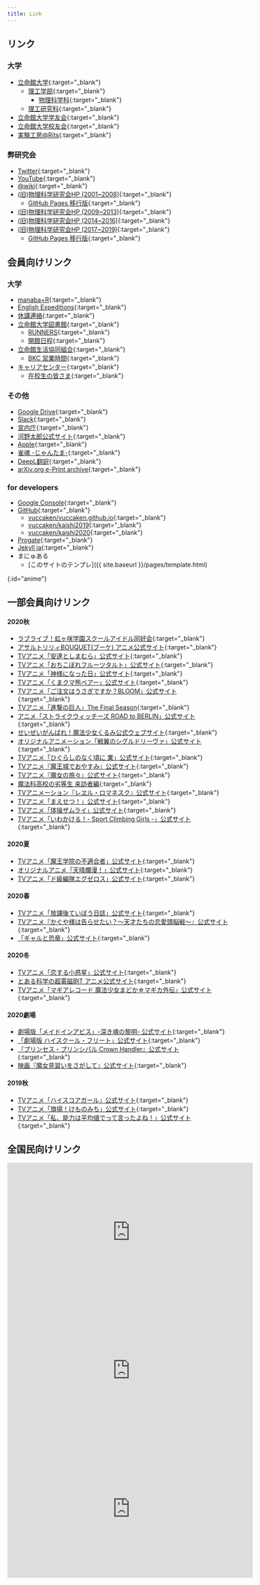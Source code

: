 ```yaml
---
title: Link
---
```


<!-- [link](URL){:target="_blank"} -->

## リンク

### 大学
- [立命館大学](http://www.ritsumei.ac.jp){:target="_blank"}
  - [理工学部](http://www.ritsumei.ac.jp/se2017/){:target="_blank"}
    - [物理科学科](http://www.ritsumei.ac.jp/se/rp/physics/index.html){:target="_blank"}
  - [理工研究科](http://www.ritsumei.ac.jp/gsse/){:target="_blank"}
- [立命館大学学友会](http://www.ritsumei.club){:target="_blank"}
- [立命館大学校友会](https://alumni.ritsumei.jp){:target="_blank"}
- [実験工房@Rits](https://rits-kobo.jpn.org){:target="_blank"}

### 弊研究会
- [Twitter](https://twitter.com/vuccaken){:target="_blank"}
- [YouTube](https://www.youtube.com/channel/UCKO7a5YVCnFAquUzLKeIrMg){:target="_blank"}
- [@wiki](https://w.atwiki.jp/vuccaken/){:target="_blank"}
- [(旧)物理科学研究会HP (2001~2008)](http://www.geocities.co.jp/CollegeLife-Club/9131/){:target="_blank"}
  - [GitHub Pages 移行版](https://vuccaken.github.io/ritssnp/){:target="_blank"}
- [(旧)物理科学研究会HP (2009~2013)](http://vuccaken.web.fc2.com){:target="_blank"}
- [(旧)物理科学研究会HP (2014~2016)](http://ritsmeibuturikagaku2014.web.fc2.com/index.html){:target="_blank"}
- [(旧)物理科学研究会HP (2017~2019)](http://rp2017xy.starfree.jp){:target="_blank"}
  - [GitHub Pages 移行版](http://vuccaken.github.io/rp2017xy/){:target="_blank"}


## 会員向けリンク

### 大学
- [manaba+R](https://ct.ritsumei.ac.jp/ct/home){:target="_blank"}
- [English Expeditions](https://www.ee.ritsumei.ac.jp/index.htm){:target="_blank"}
- [休講連絡](http://www.ritsumei.ac.jp/academic-affairs/status/){:target="_blank"}
- [立命館大学図書館](http://www.ritsumei.ac.jp/lib/){:target="_blank"}
  - [RUNNERS](https://runners.ritsumei.ac.jp/opac/odr_stat/?lang=0){:target="_blank"}
  - [開館日程](http://www.ritsumei.ac.jp/lib/a03/010/){:target="_blank"}
- [立命館生活協同組合](https://www.ritsco-op.jp/){:target="_blank"}
  - [BKC 営業時間](https://www.ritsco-op.jp/shopinformation/bkc.html){:target="_blank"}
- [キャリアセンター](https://secure.ritsumei.ac.jp/career/){:target="_blank"}
  - [在校生の皆さま](https://secure.ritsumei.ac.jp/students/career/current/){:target="_blank"}

### その他
- [Google Drive](https://drive.google.com/drive/u/1/my-drive){:target="_blank"}
- [Slack](https://r-physics.slack.com){:target="_blank"}
- [宮内庁](https://www.kunaicho.go.jp){:target="_blank"}
- [河野太郎公式サイト](https://www.taro.org){:target="_blank"}
- [Apple](https://www.apple.com/jp/){:target="_blank"}
- [雀魂 -じゃんたま-](https://game.mahjongsoul.com){:target="_blank"}
- [DeepL翻訳](https://www.deepl.com/translator){:target="_blank"}
- [arXiv.org e-Print archive](https://arxiv.org){:target="_blank"}

### for developers
- [Google Console](https://www.google.com/webmasters/tools/home?hl=ja){:target="_blank"}
- [GitHub](https://github.com/vuccaken){:target="_blank"}
  - [vuccaken/vuccaken.github.io](https://github.com/vuccaken/vuccaken.github.io){:target="_blank"}
  - [vuccaken/kaishi2019](https://github.com/vuccaken/kaishi2019){:target="_blank"}
  - [vuccaken/kaishi2020](https://github.com/vuccaken/kaishi2020){:target="_blank"}
- [Progate](https://prog-8.com){:target="_blank"}
- [Jekyll ja](http://jekyllrb-ja.github.io){:target="_blank"}
- まにゅある
  - [このサイトのテンプレ]({{ site.baseurl }}/pages/template.html)


{:id="anime"}
## 一部会員向けリンク

#### 2020秋
- [ラブライブ！虹ヶ咲学園スクールアイドル同好会](http://www.lovelive-anime.jp/nijigasaki/){:target="_blank"}
- [アサルトリリィBOUQUET(ブーケ) アニメ公式サイト](https://anime.assaultlily-pj.com){:target="_blank"}
- [TVアニメ「安達としまむら」公式サイト](https://www.tbs.co.jp/anime/adashima/){:target="_blank"}
- [TVアニメ「おちこぼれフルーツタルト」公式サイト](http://ochifuru-anime.com){:target="_blank"}
- [TVアニメ「神様になった日」公式サイト](https://kamisama-day.jp){:target="_blank"}
- [TVアニメ「くまクマ熊ベアー」公式サイト](https://kumakumakumabear.com){:target="_blank"}
- [TVアニメ「ご注文はうさぎですか？BLOOM」公式サイト](https://gochiusa.com/bloom/){:target="_blank"}
- [TVアニメ「進撃の巨人」The Final Season](https://shingeki.tv/final/){:target="_blank"}
- [アニメ「ストライクウィッチーズ ROAD to BERLIN」公式サイト](http://w-witch.jp/strike_witches-rtb/){:target="_blank"}
- [せいぜいがんばれ！魔法少女くるみ公式ウェブサイト](https://www.seizeiganbare.jp){:target="_blank"}
- [オリジナルアニメーション「戦翼のシグルドリーヴァ」公式サイト](https://sigururi.com){:target="_blank"}
- [TVアニメ「ひぐらしのなく頃に 業」公式サイト](https://higurashianime.com){:target="_blank"}
- [TVアニメ『魔王城でおやすみ』公式サイト](https://maoujo-anime.com){:target="_blank"}
- [TVアニメ『魔女の旅々』公式サイト](https://majotabi.jp){:target="_blank"}
- [魔法科高校の劣等生 来訪者編](https://mahouka.jp){:target="_blank"}
- [TVアニメーション『レヱル・ロマネスク』公式サイト](https://railromanesque.jp){:target="_blank"}
- [TVアニメ「まえせつ！」公式サイト](https://maesetsu.jp){:target="_blank"}
- [TVアニメ「体操ザムライ」公式サイト](https://taiso-samurai.com){:target="_blank"}
- [TVアニメ「いわかける！- Sport Climbing Girls -」公式サイト](http://iwakakeru-anime.com){:target="_blank"}

#### 2020夏
- [TVアニメ「魔王学院の不適合者」公式サイト](https://maohgakuin.com){:target="_blank"}
- [オリジナルアニメ「天晴爛漫！」公式サイト](http://appareranman.com){:target="_blank"}
- [TVアニメ「ド級編隊エグゼロス」公式サイト](https://hxeros.com){:target="_blank"}

#### 2020春
- [TVアニメ「放課後ていぼう日誌」公式サイト](https://teibotv.com){:target="_blank"}
- [TVアニメ『かぐや様は告らせたい？～天才たちの恋愛頭脳戦～』公式サイト](https://kaguya.love){:target="_blank"}
- [「ギャルと恐竜」公式サイト](http://galkyo.com){:target="_blank"}

#### 2020冬
- [TVアニメ「恋する小惑星」公式サイト](http://koiastv.com){:target="_blank"}
- [とある科学の超電磁砲T アニメ公式サイト](https://toaru-project.com/railgun_t/){:target="_blank"}
- [TVアニメ「マギアレコード 魔法少女まどか☆マギカ外伝」公式サイト](https://anime.magireco.com){:target="_blank"}

#### 2020劇場
- [劇場版「メイドインアビス」-深き魂の黎明- 公式サイト](http://miabyss.com){:target="_blank"}
- [「劇場版 ハイスクール・フリート」公式サイト](https://www.hai-furi.com){:target="_blank"}
- [『プリンセス・プリンシパル Crown Handler』公式サイト](https://pripri-anime.jp){:target="_blank"}
- [映画『魔女見習いをさがして』公式サイト](https://www.lookingfor-magical-doremi.com){:target="_blank"}

#### 2019秋
- [TVアニメ「ハイスコアガール」公式サイト](http://hi-score-girl.com){:target="_blank"}
- [TVアニメ「旗揚！けものみち」公式サイト](http://hataage-kemonomichi.com){:target="_blank"}
- [TVアニメ「私、能力は平均値でって言ったよね！」公式サイト](https://noukin-anime.com){:target="_blank"}


## 全国民向けリンク

<div class="youtube">
  <iframe width="560" height="315" src="https://www.youtube.com/embed/q7SbeF3Oqu8" frameborder="0" allow="accelerometer; autoplay; clipboard-write; encrypted-media; gyroscope; picture-in-picture" allowfullscreen></iframe>
</div>

<div class="youtube">
  <iframe width="560" height="315" src="https://www.youtube.com/embed/gknDmz_5AFo" frameborder="0" allow="accelerometer; autoplay; clipboard-write; encrypted-media; gyroscope; picture-in-picture" allowfullscreen></iframe>
</div>

<div class="youtube">
  <iframe width="560" height="315" src="https://www.youtube.com/embed/Ksf_gq6fZZM" frameborder="0" allow="accelerometer; autoplay; clipboard-write; encrypted-media; gyroscope; picture-in-picture" allowfullscreen></iframe>
</div>
